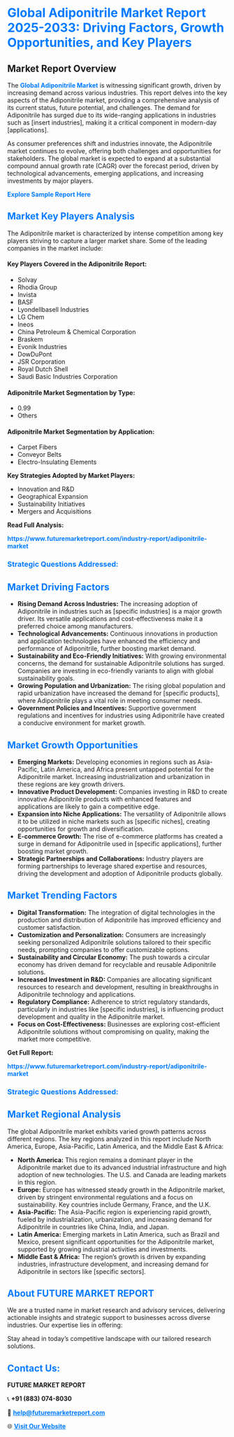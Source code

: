 <h1 style="color: #007BFF;">Global Adiponitrile Market Report 2025-2033: Driving Factors, Growth Opportunities, and Key Players</h1>

<section id="overview">
<h2>Market Report Overview</h2>
<p>The <a href="https://www.futuremarketreport.com/industry-report/adiponitrile-market" style="color: #007BFF; text-decoration: none;"><strong>Global Adiponitrile Market</strong></a> is witnessing significant growth, driven by increasing demand across various industries. This report delves into the key aspects of the Adiponitrile market, providing a comprehensive analysis of its current status, future potential, and challenges. The demand for Adiponitrile has surged due to its wide-ranging applications in industries such as [insert industries], making it a critical component in modern-day [applications].</p>
<p>As consumer preferences shift and industries innovate, the Adiponitrile market continues to evolve, offering both challenges and opportunities for stakeholders. The global market is expected to expand at a substantial compound annual growth rate (CAGR) over the forecast period, driven by technological advancements, emerging applications, and increasing investments by major players.</p>
</section>

<section id="overview">
<p><a href="https://www.futuremarketreport.com/request-sample/reportId=63089" style="color: #007BFF; text-decoration: none;"><strong>Explore Sample Report Here</strong></a></p>
</section>

<section id="key-players">
<h2 style="color: #007BFF;">Market Key Players Analysis</h2>
<p>The Adiponitrile market is characterized by intense competition among key players striving to capture a larger market share. Some of the leading companies in the market include:</p>
<h4>Key Players Covered in the Adiponitrile Report:</h4>
<ul><li>Solvay</li><li>Rhodia Group</li><li>Invista</li><li>BASF</li><li>Lyondellbasell Industries</li><li>LG Chem</li><li>Ineos</li><li>China Petroleum &amp; Chemical Corporation</li><li>Braskem</li><li>Evonik Industries</li><li>DowDuPont</li><li>JSR Corporation</li><li>Royal Dutch Shell</li><li>Saudi Basic Industries Corporation</li></ul>
<h4>Adiponitrile Market Segmentation by Type:</h4>
<ul><li>0.99</li><li>Others</li></ul>

<h4>Adiponitrile Market Segmentation by Application:</h4>
<ul><li>Carpet Fibers</li><li>Conveyor Belts</li><li>Electro-Insulating Elements</li></ul>
<p><strong>Key Strategies Adopted by Market Players:</strong></p>
<ul>
<li>Innovation and R&D</li>
<li>Geographical Expansion</li>
<li>Sustainability Initiatives</li>
<li>Mergers and Acquisitions</li>
</ul>
</section>

<section>
<p><strong>Read Full Analysis: </strong></p><a href="https://www.futuremarketreport.com/industry-report/adiponitrile-market" style="color: #007BFF; text-decoration: none;"><strong>https://www.futuremarketreport.com/industry-report/adiponitrile-market</strong></a>
<h3 style="color: #007BFF;">Strategic Questions Addressed:</h3>
</section>

<section id="driving-factors">
<h2 style="color: #007BFF;">Market Driving Factors</h2>
<ul>
<li><strong>Rising Demand Across Industries:</strong> The increasing adoption of Adiponitrile in industries such as [specific industries] is a major growth driver. Its versatile applications and cost-effectiveness make it a preferred choice among manufacturers.</li>
<li><strong>Technological Advancements:</strong> Continuous innovations in production and application technologies have enhanced the efficiency and performance of Adiponitrile, further boosting market demand.</li>
<li><strong>Sustainability and Eco-Friendly Initiatives:</strong> With growing environmental concerns, the demand for sustainable Adiponitrile solutions has surged. Companies are investing in eco-friendly variants to align with global sustainability goals.</li>
<li><strong>Growing Population and Urbanization:</strong> The rising global population and rapid urbanization have increased the demand for [specific products], where Adiponitrile plays a vital role in meeting consumer needs.</li>
<li><strong>Government Policies and Incentives:</strong> Supportive government regulations and incentives for industries using Adiponitrile have created a conducive environment for market growth.</li>
</ul>
</section>

<section id="growth-opportunities">
<h2 style="color: #007BFF;">Market Growth Opportunities</h2>
<ul>
<li><strong>Emerging Markets:</strong> Developing economies in regions such as Asia-Pacific, Latin America, and Africa present untapped potential for the Adiponitrile market. Increasing industrialization and urbanization in these regions are key growth drivers.</li>
<li><strong>Innovative Product Development:</strong> Companies investing in R&D to create innovative Adiponitrile products with enhanced features and applications are likely to gain a competitive edge.</li>
<li><strong>Expansion into Niche Applications:</strong> The versatility of Adiponitrile allows it to be utilized in niche markets such as [specific niches], creating opportunities for growth and diversification.</li>
<li><strong>E-commerce Growth:</strong> The rise of e-commerce platforms has created a surge in demand for Adiponitrile used in [specific applications], further boosting market growth.</li>
<li><strong>Strategic Partnerships and Collaborations:</strong> Industry players are forming partnerships to leverage shared expertise and resources, driving the development and adoption of Adiponitrile products globally.</li>
</ul>
</section>

<section id="trending-factors">
<h2 style="color: #007BFF;">Market Trending Factors</h2>
<ul>
<li><strong>Digital Transformation:</strong> The integration of digital technologies in the production and distribution of Adiponitrile has improved efficiency and customer satisfaction.</li>
<li><strong>Customization and Personalization:</strong> Consumers are increasingly seeking personalized Adiponitrile solutions tailored to their specific needs, prompting companies to offer customizable options.</li>
<li><strong>Sustainability and Circular Economy:</strong> The push towards a circular economy has driven demand for recyclable and reusable Adiponitrile solutions.</li>
<li><strong>Increased Investment in R&D:</strong> Companies are allocating significant resources to research and development, resulting in breakthroughs in Adiponitrile technology and applications.</li>
<li><strong>Regulatory Compliance:</strong> Adherence to strict regulatory standards, particularly in industries like [specific industries], is influencing product development and quality in the Adiponitrile market.</li>
<li><strong>Focus on Cost-Effectiveness:</strong> Businesses are exploring cost-efficient Adiponitrile solutions without compromising on quality, making the market more competitive.</li>
</ul>
</section>

<section>
<p><strong>Get Full Report: </strong></p><a href="https://www.futuremarketreport.com/industry-report/adiponitrile-market" style="color: #007BFF; text-decoration: none;"><strong>https://www.futuremarketreport.com/industry-report/adiponitrile-market</strong></a>
<h3 style="color: #007BFF;">Strategic Questions Addressed:</h3>
</section>


<section id="regional-analysis">
<h2 style="color: #007BFF;">Market Regional Analysis</h2>
<p>The global Adiponitrile market exhibits varied growth patterns across different regions. The key regions analyzed in this report include North America, Europe, Asia-Pacific, Latin America, and the Middle East & Africa:</p>
<ul>
<li><strong>North America:</strong> This region remains a dominant player in the Adiponitrile market due to its advanced industrial infrastructure and high adoption of new technologies. The U.S. and Canada are leading markets in this region.</li>
<li><strong>Europe:</strong> Europe has witnessed steady growth in the Adiponitrile market, driven by stringent environmental regulations and a focus on sustainability. Key countries include Germany, France, and the U.K.</li>
<li><strong>Asia-Pacific:</strong> The Asia-Pacific region is experiencing rapid growth, fueled by industrialization, urbanization, and increasing demand for Adiponitrile in countries like China, India, and Japan.</li>
<li><strong>Latin America:</strong> Emerging markets in Latin America, such as Brazil and Mexico, present significant opportunities for the Adiponitrile market, supported by growing industrial activities and investments.</li>
<li><strong>Middle East & Africa:</strong> The region’s growth is driven by expanding industries, infrastructure development, and increasing demand for Adiponitrile in sectors like [specific sectors].</li>
</ul>
</section>

<footer>
<h2 style="color: #007BFF;">About FUTURE MARKET REPORT</h2>
<p>We are a trusted name in market research and advisory services, delivering actionable insights and strategic support to businesses across diverse industries. Our expertise lies in offering:</p>

<p>Stay ahead in today’s competitive landscape with our tailored research solutions.</p>

<h2 style="color: #007BFF;">Contact Us:</h2>
<p><strong>FUTURE MARKET REPORT</strong></p>
<p>📞 <strong>+91 (883) 074-8030</strong></p>
<p>📧 <strong><a href="mailto:help@futuremarketreport.com" style="color: #007BFF;">help@futuremarketreport.com</a></strong></p>
<p>🌐 <strong><a href="https://www.futuremarketreport.com/" style="color: #007BFF;">Visit Our Website</a></strong></p>
</footer>